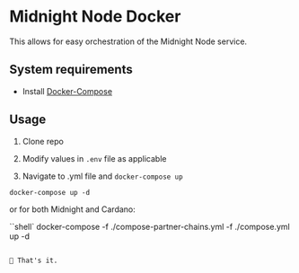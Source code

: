 # Midnight Node Docker

This allows for easy orchestration of the Midnight Node service.

## System requirements

- Install [Docker-Compose](https://docs.docker.com/compose/install/)

## Usage

1. Clone repo

3. Modify values in `.env` file as applicable 

2. Navigate to .yml file and `docker-compose up`

```shell
docker-compose up -d
```

or for both Midnight and Cardano:

``shell`
docker-compose -f ./compose-partner-chains.yml -f ./compose.yml up -d
```

🚀 That's it.
